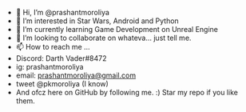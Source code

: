 - 👋 Hi, I’m @prashantmoroliya
- 👀 I’m interested in Star Wars, Android and Python
- 🌱 I’m currently learning Game Development on Unreal Engine
- 💞️ I’m looking to collaborate on whateva... just tell me.
- 📫 How to reach me ...
- Discord: Darth Vader#8472
- ig: prashantmoroliya
- email: prashantmoroliya@gmail.com
- tweet @pkmoroliya (I know)
- And ofcz here on GitHub by following me. :) Star my repo if you like them.

<!---
prashantmoroliya/prashantmoroliya is a ✨ special ✨ repository because its `README.md` (this file) appears on your GitHub profile.
You can click the Preview link to take a look at your changes.
--->
